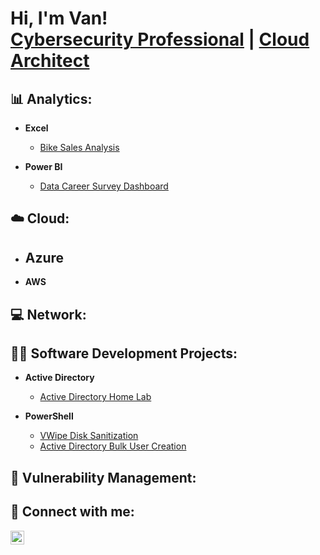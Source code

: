 <h1>Hi, I'm Van! <br/><a href="https://github.com/joshmadakor1">Cybersecurity Professional</a> | <a href="https://www.linkedin.com/in/vanlingoua/">Cloud Architect</a>

<h2>📊 Analytics:</h2>

- <b>Excel</b>
  - [Bike Sales Analysis](https://github.com/LingouaTech/Bike-Sales-Dashboard)

- <b>Power BI</b>
  - [Data Career Survey Dashboard](https://github.com/LingouaTech/Data-Career-Survey)

<h2>☁️ Cloud:</h2>

- <b>Azure</b>
  - 

- <b>AWS</b>

<h2>💻 Network:</h2>


<h2>👨‍💻 Software Development Projects:</h2>

- <b>Active Directory</b>
  - [Active Directory Home Lab](https://github.com/LingouaTech/Active-Directory-Home-Lab)

- <b>PowerShell</b>
  - [VWipe Disk Sanitization](https://github.com/LingouaTech/VWipe-Disk-Sanitization)
  - [Active Directory Bulk User Creation](https://github.com/LingouaTech/Active-Directory-Bulk-User-Creation)



<h2>🚫 Vulnerability Management:</h2>


<h2> 🤳 Connect with me:</h2>

[<img align="left" alt="JoshMadakor | LinkedIn" width="22px" src="https://cdn.jsdelivr.net/npm/simple-icons@v3/icons/linkedin.svg" />][linkedin]

[linkedin]: https://www.linkedin.com/in/vanlingoua/


<!--


Here are some ideas to get you started:

- 🔭 I’m currently working on ...
- 🌱 I’m currently learning ...
- 👯 I’m looking to collaborate on ...
- 🤔 I’m looking for help with ...
- 💬 Ask me about ...
- 📫 How to reach me: ...
- 😄 Pronouns: ...
- ⚡ Fun fact: ...
-->
